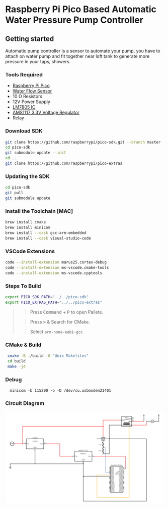 # Raspberry Pi Pico Based Automatic Water Pressure Pump Controller

## Getting started

Automatic pump controller is a sensor to automate your pump, you have to attach on water pump and fit together near loft tank to generate more pressure in your taps, showers.

### Tools Required

* [Raspberry Pi Pico](https://www.raspberrypi.com/products/raspberry-pi-pico/)
* [Water Flow Sensor](https://www.amazon.in/Thread-Sensor-Control-Flowmeter-SEN-HZ43WB/dp/B07Z41CSQ8)
* 10 Ω Resistors
* 12V Power Supply
* [LM7805 IC](https://www.electronicscomp.com/lm7805-ic)
* [AMS1117 3.3V Voltage Regulator](https://www.electronicscomp.com/ams1117-3.3v-power-supply-module)
* Relay

### Download SDK

```bash
git clone https://github.com/raspberrypi/pico-sdk.git --branch master
cd pico-sdk
git submodule update --init
cd ..
git clone https://github.com/raspberrypi/pico-extras
```

### Updating the SDK

```bash
cd pico-sdk
git pull
git submodule update
```

 ### Install the Toolchain [MAC]

```bash
brew install cmake
brew install minicom
brew install --cask gcc-arm-embedded
brew install --cask visual-studio-code
```

### VSCode Extensions

```bash
code --install-extension marus25.cortex-debug
code --install-extension ms-vscode.cmake-tools
code --install-extension ms-vscode.cpptools
```

### Steps To Build

```bash
export PICO_SDK_PATH="../../pico-sdk"
export PICO_EXTRAS_PATH="../../pico-extras"
```

>> Press <kbd>Command</kbd> + <kbd>P</kbd> to open Pallete.
>
>> Press <kbd>></kbd> & Search for CMake.
>
>> Select `arm-none-eabi-gcc`

### CMake & Build

```bash
 cmake -B ./build -G "Unix Makefiles"
 cd build
 make -j4
```

### Debug
```
  minicom -b 115200 -o -D /dev/cu.usbmodem21401
```

### Circuit Diagram

![Screenshot](circuit.png)